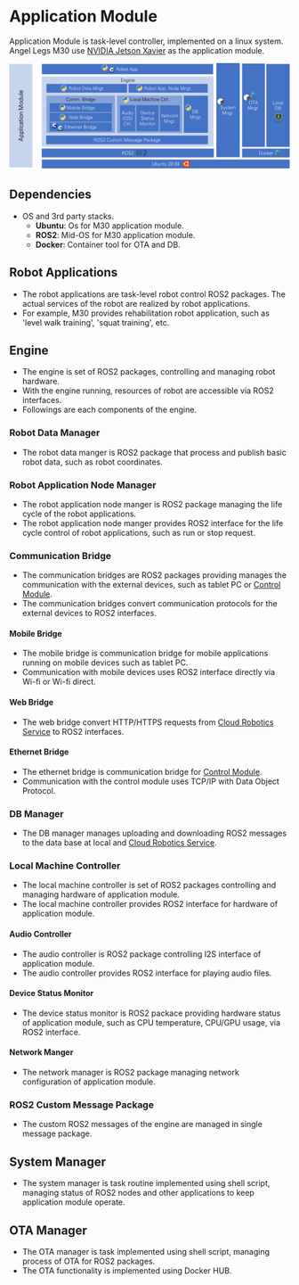 # Application Module

Application Module is task-level controller, implemented on a linux system. Angel Legs M30 use [NVIDIA Jetson Xavier](https://developer.nvidia.com/embedded/jetson-agx-xavier-developer-kit) as the application module.

![Application Module Architecture](../../.gitbook/assets/image.png)

## Dependencies

* OS and 3rd party stacks.
  * **Ubuntu**: Os for M30 application module.
  * **ROS2**: Mid-OS for M30 application module.
  * **Docker**: Container tool for OTA and DB.

## Robot Applications

* The robot applications are task-level robot control ROS2 packages. The actual services of the robot are realized by robot applications.
* For example, M30 provides rehabilitation robot application, such as 'level walk training',  'squat training', etc.

## Engine

* The engine is set of ROS2 packages, controlling and managing robot hardware.
* With the engine running, resources of robot are accessible via ROS2 interfaces.
* Followings are each components of the engine.

### Robot Data Manager

* The robot data manger is ROS2 package that process and publish basic robot data, such as robot coordinates.

### Robot Application Node Manager

* The robot application node manger is ROS2 package managing the life cycle of the robot applications.
* The robot application node manger provides ROS2 interface for the life cycle control of robot applications, such as run or stop request.

### Communication Bridge&#x20;

* The communication bridges are ROS2 packages providing manages the communication with the external devices, such as tablet PC or [Control Module](control-module.md).
* The communication bridges convert communication protocols for the external devices to ROS2 interfaces.

#### Mobile Bridge

* The mobile bridge is communication bridge for mobile applications running on mobile devices such as tablet PC.
* Communication with mobile devices uses ROS2 interface directly via Wi-fi or Wi-fi direct.

#### Web Bridge

* The web bridge convert HTTP/HTTPS requests from [Cloud Robotics Service](cloud-robotics-service.md) to ROS2 interfaces.

#### Ethernet Bridge

* The ethernet bridge is communication bridge for [Control Module](control-module.md).
* Communication with the control module uses TCP/IP with Data Object Protocol.

### DB Manager

* The DB manager manages uploading and downloading ROS2 messages to the data base at local and  [Cloud Robotics Service](cloud-robotics-service.md).

### Local Machine Controller

* The local machine controller is set of ROS2 packages controlling and managing hardware of application module.
* The local machine controller provides ROS2 interface for hardware of application module.

#### Audio Controller

* The audio controller is ROS2 package controlling I2S interface of application module.
* The audio controller provides ROS2 interface for playing audio files.

#### Device Status Monitor

* The device status monitor is ROS2 packace providing hardware status of application module, such as CPU temperature, CPU/GPU usage, via ROS2 interface.

#### Network Manger

* The network manager is ROS2 package managing network configuration of application module.

### ROS2 Custom Message Package

* The custom ROS2 messages of the engine are managed in single message package.

## System Manager

* The system manager is task routine implemented using shell script, managing status of ROS2 nodes and other applications to keep application module operate.

## OTA Manager

* The OTA manager is task implemented using shell script, managing process of OTA for ROS2 packages.
* The OTA functionality is implemented using Docker HUB.

##

###
